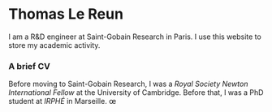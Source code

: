 # Thomas Le Reun
I am a R&D engineer at Saint-Gobain Research in Paris. I use this website to store my academic activity. 

### A brief CV
Before moving to Saint-Gobain Research, I was a *Royal Society Newton International Fellow* at the University of Cambridge. Before that, I was a PhD student at *IRPHÉ* in Marseille. œ
